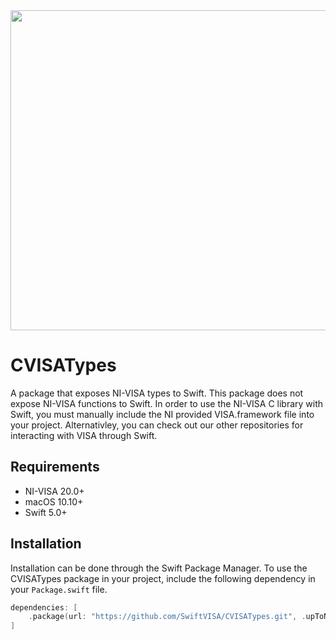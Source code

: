 <div style="text-align:center">

<img src="https://github.com/SwiftVISA/CVISATypes/blob/main/SwiftVISA%20Logo.png" width="512" height="512">

</div>

# CVISATypes

A package that exposes NI-VISA types to Swift. This package does not expose NI-VISA functions to Swift. In order to use the NI-VISA C library with Swift, you must manually include the NI provided VISA.framework file into your project. Alternativley, you can check out our other repositories for interacting with VISA through Swift.

## Requirements

- NI-VISA 20.0+
- macOS 10.10+
- Swift 5.0+

## Installation

Installation can be done through the Swift Package Manager. To use the CVISATypes package in your project, include the following dependency in your `Package.swift` file.
```swift
dependencies: [
    .package(url: "https://github.com/SwiftVISA/CVISATypes.git", .upToNextMajor(from: "1.0.0"))
]
```
